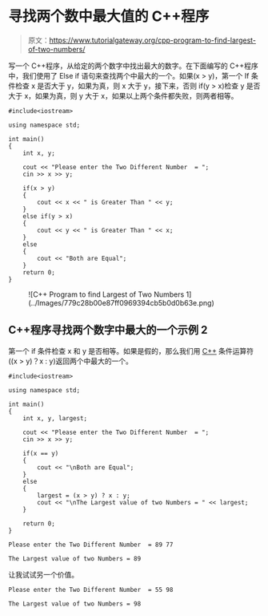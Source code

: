 # 寻找两个数中最大值的 C++程序

> 原文：<https://www.tutorialgateway.org/cpp-program-to-find-largest-of-two-numbers/>

写一个 C++程序，从给定的两个数字中找出最大的数字。在下面编写的 C++程序中，我们使用了 Else if 语句来查找两个中最大的一个。如果(x > y)，第一个 If 条件检查 x 是否大于 y，如果为真，则 x 大于 y，接下来，否则 if(y > x)检查 y 是否大于 x，如果为真，则 y 大于 x，如果以上两个条件都失败，则两者相等。

```
#include<iostream>

using namespace std;

int main()
{
	int x, y;

	cout << "Please enter the Two Different Number  = ";
	cin >> x >> y;

	if(x > y)
	{
    	cout << x << " is Greater Than " << y;  
	}         
	else if(y > x)
	{
		cout << y << " is Greater Than " << x;  
  	}
  	else
  	{
  		cout << "Both are Equal";
	}
 	return 0;
}
```

<figure class="wp-block-image size-large">![C++ Program to find Largest of Two Numbers 1](../Images/779c28b00e87ff0969394cb5b0d0b63e.png)</figure>

## C++程序寻找两个数字中最大的一个示例 2

第一个 if 条件检查 x 和 y 是否相等。如果是假的，那么我们用 [C++](https://www.tutorialgateway.org/cpp-programs/) 条件运算符((x > y)？x : y)返回两个中最大的一个。

```
#include<iostream>

using namespace std;

int main()
{
	int x, y, largest;

	cout << "Please enter the Two Different Number  = ";
	cin >> x >> y;

	if(x == y)
	{
		cout << "\nBoth are Equal";
	}  
	else
	{
		largest = (x > y) ? x : y;
		cout << "\nThe Largest value of two Numbers = " << largest;
	}

 	return 0;
}
```

```
Please enter the Two Different Number  = 89 77

The Largest value of two Numbers = 89
```

让我试试另一个价值。

```
Please enter the Two Different Number  = 55 98

The Largest value of two Numbers = 98
```